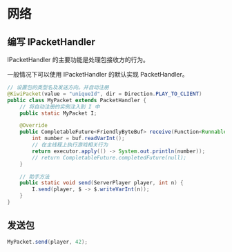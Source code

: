 # 网络

## 编写 IPacketHandler

IPacketHandler 的主要功能是处理包接收方的行为。

一般情况下可以使用 IPacketHandler 的默认实现 PacketHandler。

```java
// 设置包的类型名及发送方向。并自动注册
@KiwiPacket(value = "uniqueId", dir = Direction.PLAY_TO_CLIENT)
public class MyPacket extends PacketHandler {
	// 将自动注册的实例注入到 I 中
	public static MyPacket I;

	@Override
	public CompletableFuture<FriendlyByteBuf> receive(Function<Runnable, CompletableFuture<FriendlyByteBuf>> executor, FriendlyByteBuf buf, @Nullable ServerPlayer sender) {
		int number = buf.readVarInt();
		// 在主线程上执行游戏相关行为
		return executor.apply(() -> System.out.println(number));
		// return CompletableFuture.completedFuture(null);
	}

	// 助手方法
	public static void send(ServerPlayer player, int n) {
		I.send(player, $ -> $.writeVarInt(n));
	}
}
```

## 发送包

```java
MyPacket.send(player, 42);
```
